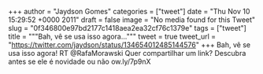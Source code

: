 
+++
author = "Jaydson Gomes"
categories = ["tweet"]
date = "Thu Nov 10 15:29:52 +0000 2011"
draft = false
image = "No media found for this Tweet"
slug = "0f346800e97bd2177c1418aea2ea32cf76c1379e"
tags = ["tweet"]
title = """Bah, vê se usa isso agora..."""
tweet = true
tweet_url = "https://twitter.com/jaydson/status/134654012485144576"
+++
Bah, vê se usa isso agora! RT @RafaMorawski Quer compartilhar um link? Descubra antes se ele é novidade ou não ow.ly/7p9nX
